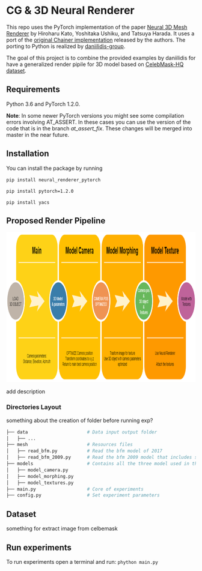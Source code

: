 # CG & 3D Neural Renderer

This repo uses the PyTorch implementation of the paper [Neural 3D Mesh Renderer](http://hiroharu-kato.com/projects_en/neural_renderer.html) by Hiroharu Kato, Yoshitaka Ushiku, and Tatsuya Harada.
It uses a port of the [original Chainer implementation](https://github.com/hiroharu-kato/neural_renderer) released by the authors.
The porting to Python is realized by [daniilidis-group](https://github.com/daniilidis-group/neural_renderer).

The goal of this project is to combine the provided examples by daniilidis for have a generalized render pipile for 3D model based on [CelebMask-HQ dataset](https://github.com/switchablenorms/CelebAMask-HQ/blob/master/README.md).

## Requirements
Python 3.6 and PyTorch 1.2.0.

**Note**: In some newer PyTorch versions you might see some compilation errors involving AT_ASSERT. In these cases you can use the version of the code that is in the branch *at_assert_fix*. These changes will be merged into master in the near future.
## Installation
You can install the package by running
```
pip install neural_renderer_pytorch
```
```
pip install pytorch=1.2.0
```
```
pip install yacs
```

## Proposed Render Pipeline

<img src="https://github.com/iacopoerpichini/cg3d-neural-renderer/blob/master/data/pipeline.png" height="400" width="600">

add description

### Directories Layout

something about the creation of folder before running exp?

```bash
├── data                      # Data input output folder
│   ├── ...
├── mesh                      # Resources files
│   ├── read_bfm.py           # Read the bfm model of 2017
│   ├── read_bfm_2009.py      # Read the bfm 2009 model that includes segmentation point 
├── models                    # Contains all the three model used in the pipeline
│   ├── model_camera.py
│   ├── model_morphing.py
│   ├── model_textures.py
├── main.py                   # Core of experiments
├── config.py                 # Set experiment parameters
```

## Dataset 
something for extract image from celbemask

## Run experiments
To run experiments open a terminal and run: ```phython main.py```
  
